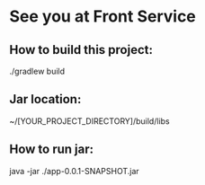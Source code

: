 # See you at Front Service

## How to build this project:
./gradlew build

## Jar location:
~/[YOUR_PROJECT_DIRECTORY]/build/libs

## How to run jar:
java -jar ./app-0.0.1-SNAPSHOT.jar
